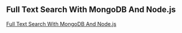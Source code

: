 ## Full Text Search With MongoDB And Node.js

[Full Text Search With MongoDB And Node.js](https://www.youtube.com/watch?v=Z05rVI5mhzE)